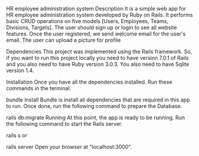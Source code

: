 HR employee administration system
Description
It is a simple web app for HR employee administration system developed by Ruby on Rails. It performs basic CRUD operations on five models [Users, Employees, Teams, Divisions, Targets]. The user should sign up or login to see all website features. Once the user registered, we send welcome email for the user's email. The user can upload a picture for profile

Dependencies
This project was implemented using the Rails framework. So, if you want to run this project locally you need to have version 7.0.1 of Rails and you also need to have Ruby version 3.0.3. You also need to have Sqlite version 1.4.

Installation
Once you have all the dependencies installed. Run these commands in the terminal.

bundle install
Bundle is install all dependencies that are required in this app to run. Once done, run the following command to prepare the Database.

rails db:migrate
Running
At this point, the app is ready to be running. Run the following command to start the Rails server.

rails s 
or

rails server
Open your browser at "localhost:3000".